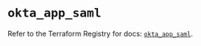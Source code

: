 # `okta_app_saml`

Refer to the Terraform Registry for docs: [`okta_app_saml`](https://registry.terraform.io/providers/okta/okta/4.8.0/docs/resources/app_saml).
